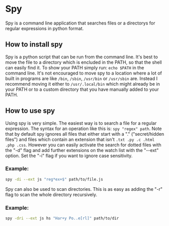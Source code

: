 # Spy
Spy is a command line application that searches files or a directorys for regular expressions in python format.

## How to install spy
Spy is a python script that can be run from the command line. It's best to move the file to a directory which is encluded in the PATH, so that the shell can easily find it. To show your PATH simply run: ```echo $PATH``` in the command line. It's not encouraged to move spy to a location where a lot of built in programs are like ```/bin```, ```/sbin```, ```/usr/bin``` or ```/usr/sbin``` are. Instead I recommend moving it either to ```/usr/.local/bin``` which might already be in your PATH or to a custom directory that you have manually added to your PATH. 

## How to use spy
Using spy is very simple. The easiest way is to search a file for a regular expression. The syntax for an operation like this is: ```spy "regex" path```. Note that by default spy ignores all files that either start with a "." ("secret/hidden files") and files which contain an extension that isn't ```.txt .py .c .html .php .css```. However you can easily activate the search for dotted files with the "-d" flag and add further extensions on the watch list with the 
"--ext" option. Set the "-i" flag if you want to ignore case sensitivity.

### Example:
```bash
spy -di --ext js "reg*ex+$" path/to/file.js
```

Spy can also be used to scan directories. This is as easy as adding the "-r" flag to scan the whole directory recursively.

### Example:
```bash
spy -dri --ext js hs "Har+y Po..e[rl]" path/to/dir
```
